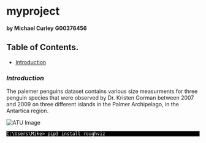 # myproject

**by Michael Curley**
**G00376456**

## Table of Contents.

* [Introduction](#Introduction)

### ***Introduction***

The palemer penguins dataset contains various size measurments for three penguin species that were observed by Dr. Kristen Gorman between 2007 and 2009 on three different islands in the Palmer Archipelago, in the Antartica region.



![ATU Image](https://www.atu.ie/sites/default/files/styles/homepage_hero/public/2022-03/GMIT-Galway-Campus.jpg?itok=JshYufwh)



<p style="background:black">
<code style="background:black;color:white">C:\Users\Mike> pip3 install roughviz</code>
</p>